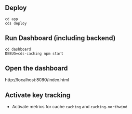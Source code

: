 

## Deploy
```
cd app
cds deploy
```

## Run Dashboard (including backend)

```
cd dashboard
DEBUG=cds-caching npm start
```

## Open the dashboard

http://localhost:8080/index.html

## Activate key tracking 

* Activate metrics for cache `caching` and `caching-northwind`


